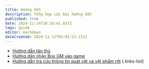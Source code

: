 ```yaml
---
title: Hướng dẫn
description: Tổng hợp các bài hướng dẫn
published: true
date: 2024-11-24T10:16:41.837Z
tags: guide
editor: markdown
dateCreated: 2024-11-12T06:01:23.151Z
---
```



- [Hướng dẫn tân thủ](/vi/guide/newbie)
- [Hướng dận nhận Box GM vào game](/vi/guide/box-gm)
- [Hướng dẫn tra cứu thông tin quát vật và vật phẩm rớt](/vi/guide/how-to-research-monsters-items)
{.links-list}